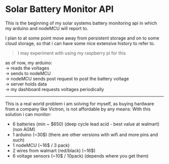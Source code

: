 # Solar Battery Monitor API
This is the beginning of my solar systems battery monitoring api in which my arduino and nodeMCU will report to. 

I plan to at some point move away from persistent storage and on to some cloud storage, so that i can have some nice extensive history to refer to.

> I may experiment with using my raspberry pi for this

as of now, my arduino: <br/>
-> reads the voltages <br/>
-> sends to nodeMCU <br/>
-> nodeMCU sends post request to post the battery voltage <br/>
-> server holds data <br/>
-> my dashboard requests voltages periodically

---

This is a real world problem i am solving for myself, as buying hardware from a company like Victron, is not affordable by any means: With this solution i can monitor:
- 6 batteries (min ~ $650) (deep cycle lead acid - best value at walmart) (non AGM)
- 1 arduino (~30$) (there are other versions with wifi and more pins and such)
- 1 nodeMCU (~16$ / 3 pack)
- 2 wires from walmart (red/black) (~16$)
- 6 voltage sensors (~10$ / 10pack) (depends where you get them)
